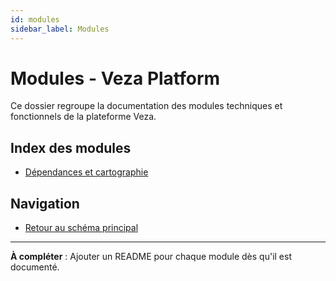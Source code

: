 ```yaml
---
id: modules
sidebar_label: Modules
---
```


# Modules - Veza Platform

Ce dossier regroupe la documentation des modules techniques et fonctionnels de la plateforme Veza.

## Index des modules
- [Dépendances et cartographie](./dependency-map.md)

## Navigation
- [Retour au schéma principal](../diagrams/architecture-overview.md)

---

**À compléter** : Ajouter un README pour chaque module dès qu'il est documenté. 